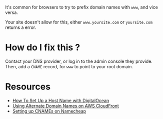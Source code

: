 It's common for browsers to try to prefix domain names with ```www```, and vice versa.

Your site doesn't allow for this, either ```www.yoursite.com``` or ```yoursite.com``` returns a error.

# How do I fix this ?

Contact your DNS provider, or log in to the admin console they provide. Then, add a ```CNAME``` record, for ```www``` to point to your root domain.

# Resources

* [How To Set Up a Host Name with DigitalOcean](https://www.digitalocean.com/community/tutorials/how-to-set-up-a-host-name-with-digitalocean)
* [Using Alternate Domain Names on AWS CloudFront](http://docs.aws.amazon.com/AmazonCloudFront/latest/DeveloperGuide/CNAMEs.html)
* [Setting up CNAMEs on Namecheap](https://www.namecheap.com/support/knowledgebase/article.aspx/9646/10/how-can-i-set-up-a-cname-record-for-my-domain)

